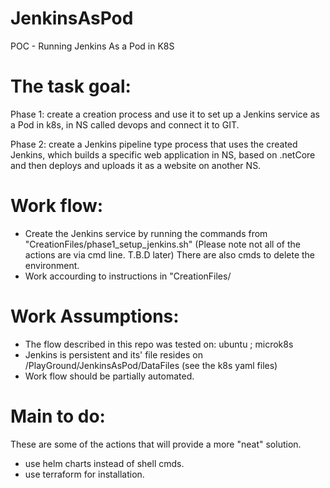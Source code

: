 # JenkinsAsPod
POC - Running Jenkins As a Pod in K8S

# The task goal:
Phase 1:
create a creation process and use it to set up a Jenkins service as a Pod in k8s, 
in NS called devops and connect it to GIT.

Phase 2:
create a Jenkins pipeline type process that uses the created Jenkins,
which builds a specific web application in NS, based on .netCore
and then deploys and uploads it as a website on another NS.

# Work flow:
- Create the Jenkins service by running the commands from "CreationFiles/phase1_setup_jenkins.sh"
  (Please note not all of the actions are via cmd line. T.B.D later)
  There are also cmds to delete the environment.
- Work accourding to instructions in "CreationFiles/

# Work Assumptions:
- The flow described in this repo was tested on: ubuntu ; microk8s 
- Jenkins is persistent and its' file resides on /PlayGround/JenkinsAsPod/DataFiles (see the k8s yaml files)
- Work flow should be partially automated.

# Main to do: 
These are some of the actions that will provide a more "neat" solution.
- use helm charts instead of shell cmds.
- use terraform for installation.

